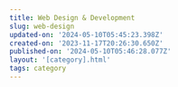 ```yaml
---
title: Web Design & Development
slug: web-design
updated-on: '2024-05-10T05:45:23.398Z'
created-on: '2023-11-17T20:26:30.650Z'
published-on: '2024-05-10T05:46:28.077Z'
layout: '[category].html'
tags: category
---
```




